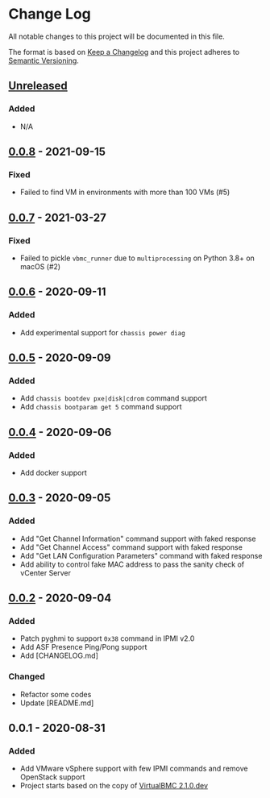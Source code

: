 # Change Log

All notable changes to this project will be documented in this file.

The format is based on [Keep a Changelog](http://keepachangelog.com/)
and this project adheres to [Semantic Versioning](http://semver.org/).

## [Unreleased]

### Added

- N/A

## [0.0.8] - 2021-09-15

### Fixed

- Failed to find VM in environments with more than 100 VMs (#5)

## [0.0.7] - 2021-03-27

### Fixed

- Failed to pickle `vbmc_runner` due to `multiprocessing` on Python 3.8+ on macOS (#2)

## [0.0.6] - 2020-09-11

### Added

- Add experimental support for `chassis power diag`

## [0.0.5] - 2020-09-09

### Added

- Add `chassis bootdev pxe|disk|cdrom` command support
- Add `chassis bootparam get 5` command support

## [0.0.4] - 2020-09-06

### Added

- Add docker support

## [0.0.3] - 2020-09-05

### Added

- Add "Get Channel Information" command support with faked response
- Add "Get Channel Access" command support with faked response
- Add "Get LAN Configuration Parameters" command with faked response
- Add ability to control fake MAC address to pass the sanity check of vCenter Server

## [0.0.2] - 2020-09-04

### Added

- Patch pyghmi to support `0x38` command in IPMI v2.0
- Add ASF Presence Ping/Pong support
- Add [CHANGELOG.md]

### Changed

- Refactor some codes
- Update [README.md]

## 0.0.1 - 2020-08-31

### Added

- Add VMware vSphere support with few IPMI commands and remove OpenStack support
- Project starts based on the copy of [VirtualBMC 2.1.0.dev](https://github.com/openstack/virtualbmc/commit/c4c8edb66bc49fcb1b8fb41af77546e06d2e8bce)

[Unreleased]: https://github.com/kurokobo/virtualbmc-for-vsphere/compare/0.0.8...HEAD
[0.0.8]: https://github.com/kurokobo/virtualbmc-for-vsphere/compare/0.0.7...0.0.8
[0.0.7]: https://github.com/kurokobo/virtualbmc-for-vsphere/compare/0.0.6...0.0.7
[0.0.6]: https://github.com/kurokobo/virtualbmc-for-vsphere/compare/0.0.5...0.0.6
[0.0.5]: https://github.com/kurokobo/virtualbmc-for-vsphere/compare/0.0.4...0.0.5
[0.0.4]: https://github.com/kurokobo/virtualbmc-for-vsphere/compare/0.0.3...0.0.4
[0.0.3]: https://github.com/kurokobo/virtualbmc-for-vsphere/compare/0.0.2...0.0.3
[0.0.2]: https://github.com/kurokobo/virtualbmc-for-vsphere/compare/0.0.1...0.0.2
